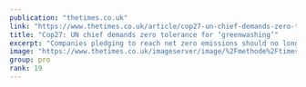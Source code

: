 ```yaml
---
publication: "thetimes.co.uk"
link: "https://www.thetimes.co.uk/article/cop27-un-chief-demands-zero-tolerance-for-greenwashing-kkjdpr89h"
title: "Cop27: UN chief demands zero tolerance for ‘greenwashing’"
excerpt: "Companies pledging to reach net zero emissions should no longer be taken seriously if they keep investing in new fossil fuel supplies, a UN-backed group of expe"
image: "https://www.thetimes.co.uk/imageserver/image/%2Fmethode%2Ftimes%2Fprod%2Fweb%2Fbin%2F88060ca4-5f72-11ed-8adc-caffed0685f5.jpg?crop=2000%2C1125%2C0%2C104&resize=1200"
group: pro
rank: 19
---
```

